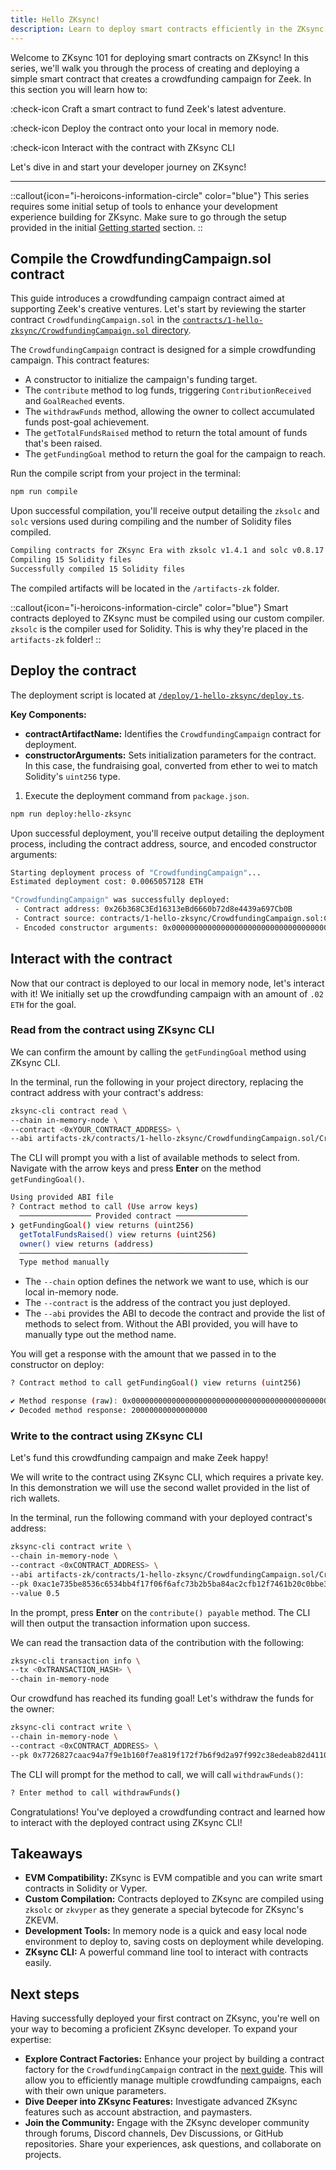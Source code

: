 ```yaml
---
title: Hello ZKsync!
description: Learn to deploy smart contracts efficiently in the ZKsync environment.
---
```


Welcome to ZKsync 101 for deploying smart contracts on ZKsync! In this series, we'll walk you through the process
of creating and deploying a simple smart contract that creates a crowdfunding campaign for Zeek.
In this section you will learn how to:

:check-icon Craft a smart contract to fund Zeek's latest adventure.

:check-icon Deploy the contract onto your local in memory node.

:check-icon Interact with the contract with ZKsync CLI

Let's dive in and start your developer journey on ZKsync!

---

::callout{icon="i-heroicons-information-circle" color="blue"}
This series requires some initial setup of tools to enhance your
development experience building for ZKsync.
Make sure to go through the setup provided in the initial [Getting started](/zksync-era/guides/zksync-101) section.
::

## Compile the CrowdfundingCampaign.sol contract

This guide introduces a crowdfunding campaign contract aimed at supporting Zeek's creative ventures.
Let's start by reviewing the starter contract `CrowdfundingCampaign.sol` in the
[`contracts/1-hello-zksync/CrowdfundingCampaign.sol` directory][crowdfunding-campaign-sol].

The `CrowdfundingCampaign` contract is designed for a simple crowdfunding campaign.
This contract features:

- A constructor to initialize the campaign's funding target.
- The `contribute` method to log funds, triggering `ContributionReceived` and `GoalReached` events.
- The `withdrawFunds` method, allowing the owner to collect accumulated funds post-goal achievement.
- The `getTotalFundsRaised` method to return the total amount of funds that's been raised.
- The `getFundingGoal` method to return the goal for the campaign to reach.

Run the compile script from your project in the terminal:

```bash [npm]
npm run compile
```

Upon successful compilation, you'll receive output detailing the
`zksolc` and `solc` versions used during compiling and the number
of Solidity files compiled.

```bash
Compiling contracts for ZKsync Era with zksolc v1.4.1 and solc v0.8.17
Compiling 15 Solidity files
Successfully compiled 15 Solidity files
```

The compiled artifacts will be located in the `/artifacts-zk` folder.

::callout{icon="i-heroicons-information-circle" color="blue"}
Smart contracts deployed to ZKsync must be compiled using our custom compiler.
`zksolc` is the compiler used for Solidity.
This is why they're placed in the `artifacts-zk` folder!
::

## Deploy the contract

The deployment script is located at
[`/deploy/1-hello-zksync/deploy.ts`][deploy-script].

**Key Components:**

- **contractArtifactName:** Identifies the `CrowdfundingCampaign` contract for deployment.
- **constructorArguments:** Sets initialization parameters for the contract. In this case,
the fundraising goal, converted from ether to wei to match Solidity's `uint256` type.

1. Execute the deployment command from `package.json`.

```bash [npm]
npm run deploy:hello-zksync
```

Upon successful deployment, you'll receive output detailing the deployment process,
including the contract address, source, and encoded constructor arguments:

```bash
Starting deployment process of "CrowdfundingCampaign"...
Estimated deployment cost: 0.0065057128 ETH

"CrowdfundingCampaign" was successfully deployed:
 - Contract address: 0x26b368C3Ed16313eBd6660b72d8e4439a697Cb0B
 - Contract source: contracts/1-hello-zksync/CrowdfundingCampaign.sol:CrowdfundingCampaign
 - Encoded constructor arguments: 0x00000000000000000000000000000000000000000000000000470de4df820000
```

## Interact with the contract

Now that our contract is deployed to our local in memory node, let's interact with it!
We initially set up the crowdfunding campaign with an amount of `.02 ETH` for the goal.

### Read from the contract using ZKsync CLI

We can confirm the amount by calling the `getFundingGoal` method using ZKsync CLI.

In the terminal, run the following in your project directory,
replacing the contract address with your contract's address:

```bash
zksync-cli contract read \
--chain in-memory-node \
--contract <0xYOUR_CONTRACT_ADDRESS> \
--abi artifacts-zk/contracts/1-hello-zksync/CrowdfundingCampaign.sol/CrowdfundingCampaign.json
```

The CLI will prompt you with a list of available methods to select from. Navigate with the arrow keys and press **Enter**
on the method `getFundingGoal()`.

```bash
Using provided ABI file
? Contract method to call (Use arrow keys)
  ──────────────── Provided contract ────────────────
❯ getFundingGoal() view returns (uint256)
  getTotalFundsRaised() view returns (uint256)
  owner() view returns (address)
  ───────────────────────────────────────────────────
  Type method manually
```

- The `--chain` option defines the network we want to use, which is our local in-memory node.
- The `--contract` is the address of the contract you just deployed.
- The `--abi` provides the ABI to decode the contract and provide the list of methods to select from.
  Without the ABI provided, you will have to manually type out the method name.

You will get a response with the amount that we passed in to the constructor on deploy:

```bash
? Contract method to call getFundingGoal() view returns (uint256)

✔ Method response (raw): 0x00000000000000000000000000000000000000000000000000470de4df820000
✔ Decoded method response: 20000000000000000
```

### Write to the contract using ZKsync CLI

Let's fund this crowdfunding campaign and make Zeek happy!

We will write to the contract using ZKsync CLI, which requires a private key.
In this demonstration we will use the second wallet provided in the list of rich wallets.

In the terminal, run the following command with your deployed contract's address:

```bash
zksync-cli contract write \
--chain in-memory-node \
--contract <0xCONTRACT_ADDRESS> \
--abi artifacts-zk/contracts/1-hello-zksync/CrowdfundingCampaign.sol/CrowdfundingCampaign.json \
--pk 0xac1e735be8536c6534bb4f17f06f6afc73b2b5ba84ac2cfb12f7461b20c0bbe3 \
--value 0.5
```

In the prompt, press **Enter** on the `contribute() payable` method.
The CLI will then output the transaction information upon success.

We can read the transaction data of the contribution with the following:

```bash
zksync-cli transaction info \
--tx <0xTRANSACTION_HASH> \
--chain in-memory-node
```

Our crowdfund has reached its funding goal! Let's withdraw the funds for the owner:

```bash
zksync-cli contract write \
--chain in-memory-node \
--contract <0xCONTRACT_ADDRESS> \
--pk 0x7726827caac94a7f9e1b160f7ea819f172f7b6f9d2a97f992c38edeab82d4110
```

The CLI will prompt for the method to call, we will call `withdrawFunds()`:

```bash
? Enter method to call withdrawFunds()
```

Congratulations! You've deployed a crowdfunding contract and learned how
to interact with the deployed contract using ZKsync CLI!

## Takeaways

- **EVM Compatibility:** ZKsync is EVM compatible and you can write smart contracts in Solidity or Vyper.
- **Custom Compilation:** Contracts deployed to ZKsync are compiled using `zksolc` or `zkvyper` as
they generate a special bytecode for ZKsync's ZKEVM.
- **Development Tools:** In memory node is a quick and easy local node environment to deploy to,
  saving costs on deployment while developing.
- **ZKsync CLI:** A powerful command line tool to interact with contracts easily.

## Next steps

Having successfully deployed your first contract on ZKsync, you're well on your way to becoming
a proficient ZKsync developer. To expand your expertise:

- **Explore Contract Factories:** Enhance your project by building a contract factory
for the `CrowdfundingCampaign` contract in the [next guide](/zksync-era/guides/zksync-101/contract-factory).
This will allow you to efficiently manage multiple crowdfunding campaigns, each with their own unique parameters.
- **Dive Deeper into ZKsync Features:** Investigate advanced ZKsync features such as account abstraction,
and paymasters.
- **Join the Community:** Engage with the ZKsync developer community through forums,
Discord channels, Dev Discussions, or GitHub repositories. Share your experiences, ask questions,
and collaborate on projects.

[crowdfunding-campaign-sol]: https://github.com/matter-labs/zksync-contract-templates/blob/main/templates/101/contracts/1-hello-zksync/CrowdfundingCampaign.sol
[deploy-script]: https://github.com/matter-labs/zksync-contract-templates/blob/main/templates/101/deploy/1-hello-zksync/deploy.ts
